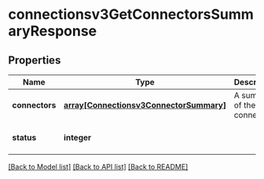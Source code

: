# connectionsv3GetConnectorsSummaryResponse

## Properties
Name | Type | Description | Notes
------------ | ------------- | ------------- | -------------
**connectors** | [**array[Connectionsv3ConnectorSummary]**](Connectionsv3ConnectorSummary.md) | A summary of the list of connectors | [optional] [default to null]
**status** | **integer** |  | [optional] [default to null]

[[Back to Model list]](../README.md#documentation-for-models) [[Back to API list]](../README.md#documentation-for-api-endpoints) [[Back to README]](../README.md)


